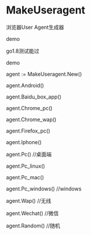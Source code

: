 # MakeUseragent
浏览器User Agent生成器

demo


go1.8测试能过


demo

agent := MakeUseragent.New()

agent.Android()

agent.Baidu_box_app()

agent.Chrome_pc()

agent.Chrome_wap()

agent.Firefox_pc()

agent.Iphone()

agent.Pc()  //桌面端

agent.Pc_linux()

agent.Pc_mac()

agent.Pc_windows()  //windows

agent.Wap() //无线

agent.Wechat()  //微信

agent.Random()  //随机
